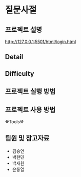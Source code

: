 # 질문사절


## 프로젝트 설명

http://127.0.0.1:5501/html/login.html

## Detail


## Difficulty


## 프로젝트 실행 방법


## 프로젝트 사용 방법


⚒Tools⚒




## 팀원 및 참고자료

* 김승연
* 박현민
* 백재원
* 윤동열

